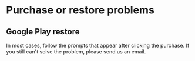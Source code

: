 # Purchase or restore problems

## Google Play restore

In most cases, follow the prompts that appear after clicking the purchase. If you still can't solve the problem, please send us an email.